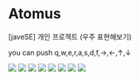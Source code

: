# Atomus

[javeSE] 개인 프로젝트 (우주 표현해보기)</br>



you can push q,w,e,r,a,s,d,f,→,←,↑,↓</br>

<img src="https://postfiles.pstatic.net/MjAxOTA1MDVfMTI1/MDAxNTU3MDI5MjI4MTM3.np-wokvHI7QKC7IMATIZ1Q6NVQULdvup9XhWbWg1250g.w_umV-EQpXNL3EAJaPwAQKlh7_QnDsTiiooDPZJq4wgg.PNG.coolwindkmh/%EC%99%BC%EC%AA%BD%ED%9A%8C%EC%A0%84.png?type=w580">
<img src="https://postfiles.pstatic.net/MjAxOTA1MDVfMjk2/MDAxNTU3MDI5MjM1NDk3.o88mo7PSm7qd-u-Nk9UpBlSRKhnRQNsFAqvePWfT514g.D4KjRw790A3A6C29FQK_S76DZz67EjC1NmuSeWLJVS4g.PNG.coolwindkmh/%EC%83%89%EA%B9%94%EB%B3%84%EB%A1%9C%ED%95%A9%EC%B9%98%EA%B8%B01.png?type=w580">
<img src="https://postfiles.pstatic.net/MjAxOTA1MDVfNTgg/MDAxNTU3MDI5MjM5NzA5.Ei5LcksdIVyimDBdOjlMrxpeISsoRM87yl7f7EpjokUg.mYfsv3Ku8T5ZMbA4Dr6Qti1ZgpuVS_FOB2IWRSG6l3og.PNG.coolwindkmh/%EC%83%89%EA%B9%94%EB%B3%84%EB%A1%9C%ED%95%A9%EC%B9%98%EA%B8%B02.png?type=w580">
<img src="https://postfiles.pstatic.net/MjAxOTA1MDVfNjkg/MDAxNTU3MDI5MjQ1NTgy.KdFeDur1mfiB0oHgZgRhSncrLKQE-d4AeXfXMWurxnEg.VJd3d7M6DHgV7uOEpzTUldEIGmMkQ91LpVeoyaggdPog.PNG.coolwindkmh/%EC%96%87%EC%9D%80%EC%9D%80%ED%95%981.png?type=w580">
<img src="https://postfiles.pstatic.net/MjAxOTA1MDVfMzAw/MDAxNTU3MDI5MjQ5MTA1.eeI6S2vl-kD1A8h2uqpXsvSaFU1qM_OQIP99P0zVu3sg.k8DW6jo5RgysrCu6eNZR2_OerXkuH6q1piwXeaK9FTog.PNG.coolwindkmh/%EC%96%87%EC%9D%80%EC%9D%80%ED%95%982.png?type=w580">
<img src="https://postfiles.pstatic.net/MjAxOTA1MDVfMjU2/MDAxNTU3MDI5MjUyMTM1.u4jPZ4xeD4X266QOjEXSiLbifa6Ll2HANTG1U1AU0rUg.cT9FoLQK3tRm1R50N6v1RZzaH-BSQYR5_NWiha26P0Ig.PNG.coolwindkmh/%EB%82%98%EC%84%A0%EC%9D%80%ED%95%98.png?type=w580">
<img src="https://postfiles.pstatic.net/MjAxOTA1MDVfMjkz/MDAxNTU3MDI5MjY3ODE5.BTXIVgkt8kVCxdtmeylUGRDny4nxxxpPGdKhOLPVRk8g.6WqMKunN5AjeNjezBB4mE10YNKovf83iJnVrIoGKYZIg.PNG.coolwindkmh/%EB%B9%85%EB%B1%85.png?type=w580">
<img src="https://postfiles.pstatic.net/MjAxOTA1MDVfMTI4/MDAxNTU3MDI5Mjc0MjA3.Njmo0WlsXCuA_ArBp3D4YluREmu4ZhYsjQKYjlsaAesg.A2IkCcEoMersIc_faDtBHZTkce2MDBKfkKtiQNivfDQg.PNG.coolwindkmh/space%EC%8B%9C%EC%9E%91%ED%99%94%EB%A9%B4.png?type=w580">
